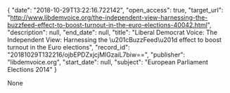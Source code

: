 {
  "date": "2018-10-29T13:22:16.722142", 
  "open_access": true, 
  "target_url": "http://www.libdemvoice.org/the-independent-view-harnessing-the-buzzfeed-effect-to-boost-turnout-in-the-euro-elections-40042.html", 
  "description": null, 
  "end_date": null, 
  "title": "Liberal Democrat Voice: The Independent View: Harnessing the \u201cBuzzFeed\u201d effect to boost turnout in the Euro elections", 
  "record_id": "20181029T132216/ojbEPDZxjcjMlGzaiL7biw==", 
  "publisher": "libdemvoice.org", 
  "start_date": null, 
  "subject": "European Parliament Elections 2014"
}

None